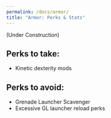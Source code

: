 ```yaml
---
permalink: /docs/armor/
title: "Armor: Perks & Stats"
---
```


(Under Construction)


## Perks to take:
- Kinetic dexterity mods

## Perks to avoid:
- Grenade Launcher Scavenger
- Excessive GL launcher reload perks
